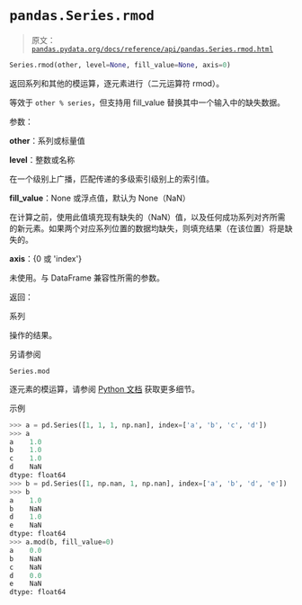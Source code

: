 # `pandas.Series.rmod`

> 原文：[`pandas.pydata.org/docs/reference/api/pandas.Series.rmod.html`](https://pandas.pydata.org/docs/reference/api/pandas.Series.rmod.html)

```py
Series.rmod(other, level=None, fill_value=None, axis=0)
```

返回系列和其他的模运算，逐元素进行（二元运算符 rmod）。

等效于 `other % series`，但支持用 fill_value 替换其中一个输入中的缺失数据。

参数：

**other**：系列或标量值

**level**：整数或名称

在一个级别上广播，匹配传递的多级索引级别上的索引值。

**fill_value**：None 或浮点值，默认为 None（NaN）

在计算之前，使用此值填充现有缺失的（NaN）值，以及任何成功系列对齐所需的新元素。如果两个对应系列位置的数据均缺失，则填充结果（在该位置）将是缺失的。

**axis**：{0 或 'index'}

未使用。与 DataFrame 兼容性所需的参数。

返回：

系列

操作的结果。

另请参阅

`Series.mod`

逐元素的模运算，请参阅 [Python 文档](https://docs.python.org/3/reference/datamodel.html#emulating-numeric-types) 获取更多细节。

示例

```py
>>> a = pd.Series([1, 1, 1, np.nan], index=['a', 'b', 'c', 'd'])
>>> a
a    1.0
b    1.0
c    1.0
d    NaN
dtype: float64
>>> b = pd.Series([1, np.nan, 1, np.nan], index=['a', 'b', 'd', 'e'])
>>> b
a    1.0
b    NaN
d    1.0
e    NaN
dtype: float64
>>> a.mod(b, fill_value=0)
a    0.0
b    NaN
c    NaN
d    0.0
e    NaN
dtype: float64 
```
